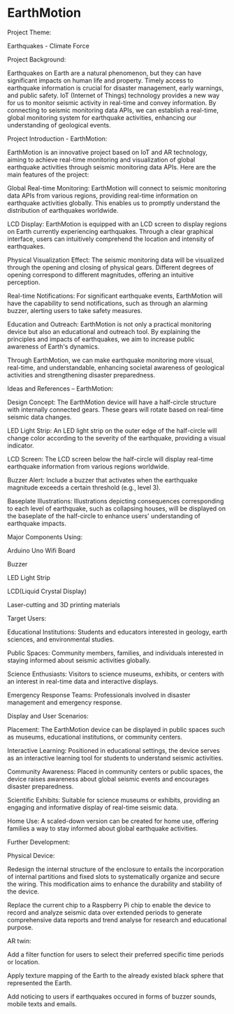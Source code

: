 # EarthMotion
Project Theme: 

Earthquakes - Climate Force 

 

Project Background: 

Earthquakes on Earth are a natural phenomenon, but they can have significant impacts on human life and property. Timely access to earthquake information is crucial for disaster management, early warnings, and public safety. IoT (Internet of Things) technology provides a new way for us to monitor seismic activity in real-time and convey information. By connecting to seismic monitoring data APIs, we can establish a real-time, global monitoring system for earthquake activities, enhancing our understanding of geological events. 

 

Project Introduction - EarthMotion: 

EarthMotion is an innovative project based on IoT and AR technology, aiming to achieve real-time monitoring and visualization of global earthquake activities through seismic monitoring data APIs. Here are the main features of the project: 

Global Real-time Monitoring: EarthMotion will connect to seismic monitoring data APIs from various regions, providing real-time information on earthquake activities globally. This enables us to promptly understand the distribution of earthquakes worldwide. 

LCD Display: EarthMotion is equipped with an LCD screen to display regions on Earth currently experiencing earthquakes. Through a clear graphical interface, users can intuitively comprehend the location and intensity of earthquakes. 

Physical Visualization Effect: The seismic monitoring data will be visualized through the opening and closing of physical gears. Different degrees of opening correspond to different magnitudes, offering an intuitive perception. 

Real-time Notifications: For significant earthquake events, EarthMotion will have the capability to send notifications, such as through an alarming buzzer, alerting users to take safety measures. 

Education and Outreach: EarthMotion is not only a practical monitoring device but also an educational and outreach tool. By explaining the principles and impacts of earthquakes, we aim to increase public awareness of Earth's dynamics. 

Through EarthMotion, we can make earthquake monitoring more visual, real-time, and understandable, enhancing societal awareness of geological activities and strengthening disaster preparedness. 

 

Ideas and References – EarthMotion: 

Design Concept: The EarthMotion device will have a half-circle structure with internally connected gears. These gears will rotate based on real-time seismic data changes. 

LED Light Strip: An LED light strip on the outer edge of the half-circle will change color according to the severity of the earthquake, providing a visual indicator. 

LCD Screen: The LCD screen below the half-circle will display real-time earthquake information from various regions worldwide. 

Buzzer Alert: Include a buzzer that activates when the earthquake magnitude exceeds a certain threshold (e.g., level 3). 

Baseplate Illustrations: Illustrations depicting consequences corresponding to each level of earthquake, such as collapsing houses, will be displayed on the baseplate of the half-circle to enhance users' understanding of earthquake impacts. 

 

Major Components Using: 

Arduino Uno Wifi Board 

Buzzer 

LED Light Strip 

LCD(Liquid Crystal Display) 

Laser-cutting and 3D printing materials 

 

Target Users: 

Educational Institutions: Students and educators interested in geology, earth sciences, and environmental studies. 

Public Spaces: Community members, families, and individuals interested in staying informed about seismic activities globally. 

Science Enthusiasts: Visitors to science museums, exhibits, or centers with an interest in real-time data and interactive displays. 

Emergency Response Teams: Professionals involved in disaster management and emergency response. 

 

Display and User Scenarios: 

Placement: The EarthMotion device can be displayed in public spaces such as museums, educational institutions, or community centers. 

Interactive Learning: Positioned in educational settings, the device serves as an interactive learning tool for students to understand seismic activities. 

Community Awareness: Placed in community centers or public spaces, the device raises awareness about global seismic events and encourages disaster preparedness. 

Scientific Exhibits: Suitable for science museums or exhibits, providing an engaging and informative display of real-time seismic data. 

Home Use: A scaled-down version can be created for home use, offering families a way to stay informed about global earthquake activities. 

Further Development:

Physical Device:

Redesign the internal structure of the enclosure to entails the incorporation of internal partitions and fixed slots to systematically organize and secure the wiring. This modification aims to enhance the durability and stability of the device.

Replace the current chip to a Raspberry Pi chip to enable the device to record and analyze seismic data over extended periods to generate comprehensive data reports and trend analyse for research and educational purpose.

AR twin:

Add a filter function for users to select their preferred specific time periods or location.

Apply texture mapping of the Earth to the already existed black sphere that represented the Earth.

Add noticing to users if earthquakes occured in forms of buzzer sounds, mobile texts and emails.
